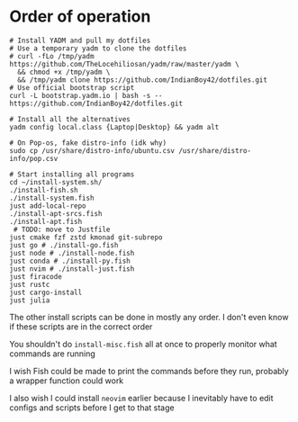 # Order of operation

```
# Install YADM and pull my dotfiles
# Use a temporary yadm to clone the dotfiles
# curl -fLo /tmp/yadm https://github.com/TheLocehiliosan/yadm/raw/master/yadm \
  && chmod +x /tmp/yadm \
  && /tmp/yadm clone https://github.com/IndianBoy42/dotfiles.git
# Use official bootstrap script
curl -L bootstrap.yadm.io | bash -s -- https://github.com/IndianBoy42/dotfiles.git

# Install all the alternatives
yadm config local.class {Laptop|Desktop} && yadm alt

# On Pop-os, fake distro-info (idk why)
sudo cp /usr/share/distro-info/ubuntu.csv /usr/share/distro-info/pop.csv

# Start installing all programs 
cd ~/install-system.sh/
./install-fish.sh
./install-system.fish
just add-local-repo
./install-apt-srcs.fish
./install-apt.fish
 # TODO: move to Justfile
just cmake fzf zstd kmonad git-subrepo
just go # ./install-go.fish
just node # ./install-node.fish
just conda # ./install-py.fish
just nvim # ./install-just.fish
just firacode
just rustc
just cargo-install
just julia
```

The other install scripts can be done in mostly any order. I don't even know if these scripts are in the correct order

You shouldn't do `install-misc.fish` all at once to properly monitor what commands are running

I wish Fish could be made to print the commands before they run, probably a wrapper function could work

I also wish I could install `neovim` earlier because I inevitably have to edit configs and scripts before I get to that stage
